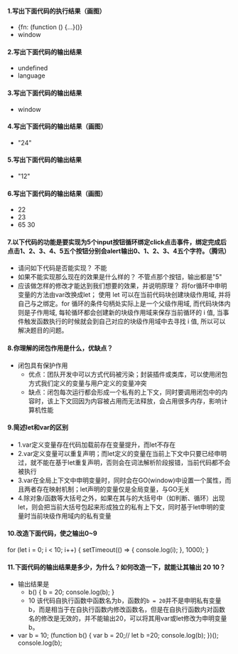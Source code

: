 #### 1.写出下面代码的执行结果（画图）
+ {fn: (function () {...}()}
+ window

#### 2.写出下面代码的输出结果
+ undefined
+ language

#### 3.写出下面代码的输出结果
+ window

#### 4.写出下面代码的输出结果（画图）
+ "24"

#### 5.写出下面代码的输出结果
+ "12"

#### 6.写出下面代码的输出结果（画图）
+ 22
+ 23
+ 65 30

#### 7.以下代码的功能是要实现为5个input按钮循环绑定click点击事件，绑定完成后点击1、2、3、4、5五个按钮分别会alert输出0、1、2、3、4五个字符。（腾讯）
+ 请问如下代码是否能实现？
不能
+ 如果不能实现那么现在的效果是什么样的？
不管点那个按钮，输出都是"5"
+ 应该做怎样的修改才能达到我们想要的效果，并说明原理？
将for循环中申明变量的方法由var改换成let；
使用 let 可以在当前代码块创建块级作用域, 并将自己与之绑定。for 循环的条件句柄处实际上是一个父级作用域, 而代码块体内则是子作用域, 每轮循环都会创建新的块级作用域来保存当前循环的 i 值, 当事件触发函数执行的时候就会到自己对应的块级作用域中去寻找 i 值, 所以可以解决题目的问题。

#### 8.你理解的闭包作用是什么，优缺点？
+ 闭包具有保护作用
    + 优点：团队开发中可以方式代码被污染；封装插件或类库，可以使用闭包方式我们定义的变量与用户定义的变量冲突
    + 缺点：闭包每次运行都会形成一个私有的上下文，同时要调用闭包中的内容时，该上下文回因为内容被占用而无法释放，会占用很多内存，影响计算机性能  

#### 9.简述let和var的区别
+ 1.var定义变量存在代码加载前存在变量提升，而let不存在
+ 2.var定义变量可以重复声明；而let定义的变量在当前上下文中只要已经申明过，就不能在基于let重复声明，否则会在词法解析阶段报错，当前代码都不会被执行
+ 3.var在全局上下文中申明变量时，同时会在GO(window)中设置一个属性，而且两者存在映射机制；let声明的变量仅是全局变量，与GO无关
+ 4.除对象/函数等大括号之外，如果在其与的大括号中（如判断、循环）出现let，则会把当前大括号包起来形成独立的私有上下文，同时基于let申明的变量时当前块级作用域内的私有变量

#### 10.改造下面代码，使之输出0~9
for (let i = 0; i < 10; i++) {
    setTimeout(() => {
        console.log(i);
    }, 1000);
}

#### 11.下面代码的输出结果是多少，为什么？如何改造一下，就能让其输出 20 10？
+ 输出结果是
    + b() {
        b = 20;
        console.log(b);
    }
    + 10
该代码自执行函数中函数名为b，函数的`b = 20`并不是申明私有变量b，而是相当于在自执行函数内修改函数名，但是在自执行函数内对函数名的修改是无效的，并不能输出20，可以将其用var或let修改为申明变量b。
+   var b = 10;
    (function b() {
        var b = 20;// let b =20;
        console.log(b);
    })();
    console.log(b);